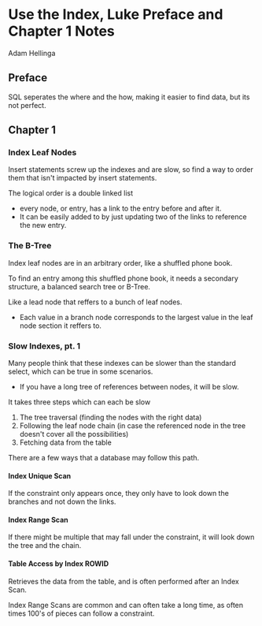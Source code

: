 # Use the Index, Luke Preface and Chapter 1 Notes
Adam Hellinga
## Preface
SQL seperates the where and the how, making it easier to find data, but its not perfect.

## Chapter 1
### Index Leaf Nodes
Insert statements screw up the indexes and are slow, so find a way to order them that isn't impacted by insert statements.

The logical order is a double linked list
- every node, or entry, has a link to the entry before and after it.
- It can be easily added to by just updating two of the links to reference the new entry.
### The B-Tree
Index leaf nodes are in an arbitrary order, like a shuffled phone book.

To find an entry among this shuffled phone book, it needs a secondary structure, a balanced search tree or B-Tree.

Like a lead node that reffers to a bunch of leaf nodes.
- Each value in a branch node corresponds to the largest value in the leaf node section it reffers to.
### Slow Indexes, pt. 1
Many people think that these indexes can be slower than the standard select, which can be true in some scenarios.
- If you have a long tree of references between nodes, it will be slow.

It takes three steps which can each be slow
1. The tree traversal (finding the nodes with the right data)
2. Following the leaf node chain (in case the referenced node in the tree doesn't cover all the possibilities)
3. Fetching data from the table

There are a few ways that a database may follow this path.

#### Index Unique Scan
If the constraint only appears once, they only have to look down the branches and not down the links.

#### Index Range Scan
If there might be multiple that may fall under the constraint, it will look down the tree and the chain.

#### Table Access by Index ROWID

Retrieves the data from the table, and is often performed after an Index Scan.

Index Range Scans are common and can often take a long time, as often times 100's of pieces can follow a constraint.
